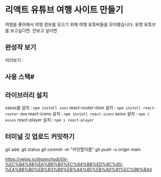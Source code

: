 # 리액트 유튜브 여행 사이트 만들기

여행을 좋아해서 여행 정보를 모으기 위해 여행 유튜버들을 모아봤습니다.
유명 유튜브를 보고싶다면. 안보고 싶다면
## 완성작 보기
미리보기 :

## 사용 스택#

## 라이브러리 설치
sasss를 설치 : `npm install sass`
react-router-dom 설치 : `npm install react-router-dom`
react-icons 설치 : `npm install react-icons`
axios 설치 : `npm i axios`
react-player 설치 : `npm i react-player`

## 터미널 깃 업로드 커밋하기
git add.
git status
git commit -m "커밋할이름"
git push -u origin main 

https://velog.io/@simchodi/Git-%EC%B4%88%EA%B8%B0%EC%84%B8%ED%8C%85-%EA%B8%B0%EB%B3%B8%EB%AA%85%EB%A0%81%EC%96%B4d